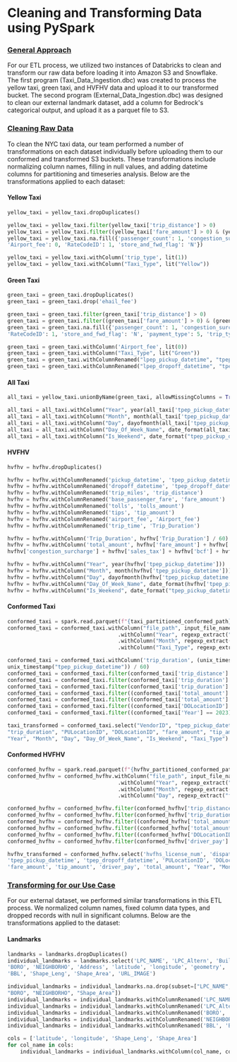 # Cleaning and Transforming Data using PySpark
### <ins> General Approach </ins>
For our ETL process, we utilized two instances of Databricks to clean and transform our raw data before loading it into Amazon S3 and Snowflake. The first program (Taxi_Data_Ingestion.dbc) was created to process the yellow taxi, green taxi, and HVFHV data and upload it to our transformed bucket. The second program (External_Data_Ingestion.dbc) was designed to clean our external landmark dataset, add a column for Bedrock's categorical output, and upload it as a parquet file to S3.
### <ins> Cleaning Raw Data</ins>
To clean the NYC taxi data, our team performed a number of transformations on each dataset individually before uploading them to our conformed and transformed S3 buckets. These transformations include normalizing column names, filling in null values, and adding datetime columns for partitioning and timeseries analysis. Below are the transformations applied to each dataset:
#### Yellow Taxi
```python
yellow_taxi = yellow_taxi.dropDuplicates()

yellow_taxi = yellow_taxi.filter(yellow_taxi['trip_distance'] > 0)
yellow_taxi = yellow_taxi.filter((yellow_taxi['fare_amount'] > 0) & (yellow_taxi['total_amount'] > 0))
yellow_taxi = yellow_taxi.na.fill({'passenger_count': 1, 'congestion_surcharge': 0,
'Airport_fee': 0, 'RateCodeID': 1, 'store_and_fwd_flag': 'N'})

yellow_taxi = yellow_taxi.withColumn('trip_type', lit(1))
yellow_taxi = yellow_taxi.withColumn("Taxi_Type", lit("Yellow"))
```
#### Green Taxi
```python
green_taxi = green_taxi.dropDuplicates()
green_taxi = green_taxi.drop('ehail_fee')

green_taxi = green_taxi.filter(green_taxi['trip_distance'] > 0)
green_taxi = green_taxi.filter((green_taxi['fare_amount'] > 0) & (green_taxi['total_amount'] > 0))
green_taxi = green_taxi.na.fill({'passenger_count': 1, 'congestion_surcharge': 0,
'RateCodeID': 1, 'store_and_fwd_flag': 'N', 'payment_type': 5, 'trip_type': 0})

green_taxi = green_taxi.withColumn('Airport_fee', lit(0))
green_taxi = green_taxi.withColumn("Taxi_Type", lit("Green"))
green_taxi = green_taxi.withColumnRenamed("lpep_pickup_datetime", "tpep_pickup_datetime")
green_taxi = green_taxi.withColumnRenamed("lpep_dropoff_datetime", "tpep_dropoff_datetime")
```
#### All Taxi
```python
all_taxi = yellow_taxi.unionByName(green_taxi, allowMissingColumns = True)

all_taxi = all_taxi.withColumn("Year", year(all_taxi['tpep_pickup_datetime']))
all_taxi = all_taxi.withColumn("Month", month(all_taxi['tpep_pickup_datetime']))
all_taxi = all_taxi.withColumn("Day", dayofmonth(all_taxi['tpep_pickup_datetime']))
all_taxi = all_taxi.withColumn("Day_Of_Week_Name", date_format(all_taxi['tpep_pickup_datetime'], 'EEE'))
all_taxi = all_taxi.withColumn("Is_Weekend", date_format("tpep_pickup_datetime", 'EEE').isin(["Sat", "Sun"]))
```
#### HVFHV
```python
hvfhv = hvfhv.dropDuplicates()

hvfhv = hvfhv.withColumnRenamed('pickup_datetime', 'tpep_pickup_datetime')
hvfhv = hvfhv.withColumnRenamed('dropoff_datetime', 'tpep_dropoff_datetime')
hvfhv = hvfhv.withColumnRenamed('trip_miles', 'trip_distance')
hvfhv = hvfhv.withColumnRenamed('base_passenger_fare', 'fare_amount')
hvfhv = hvfhv.withColumnRenamed('tolls', 'tolls_amount')
hvfhv = hvfhv.withColumnRenamed('tips', 'tip_amount')
hvfhv = hvfhv.withColumnRenamed('airport_fee', 'Airport_fee')
hvfhv = hvfhv.withColumnRenamed('trip_time', 'Trip_Duration')

hvfhv = hvfhv.withColumn('Trip_Duration', hvfhv['Trip_Duration'] / 60)
hvfhv = hvfhv.withColumn('total_amount', hvfhv['fare_amount'] + hvfhv['tolls_amount'] +
hvfhv['congestion_surcharge'] + hvfhv['sales_tax'] + hvfhv['bcf'] + hvfhv['Airport_fee'])

hvfhv = hvfhv.withColumn("Year", year(hvfhv['tpep_pickup_datetime']))
hvfhv = hvfhv.withColumn("Month", month(hvfhv['tpep_pickup_datetime']))
hvfhv = hvfhv.withColumn("Day", dayofmonth(hvfhv['tpep_pickup_datetime']))
hvfhv = hvfhv.withColumn("Day_Of_Week_Name", date_format(hvfhv['tpep_pickup_datetime'], 'EEE'))
hvfhv = hvfhv.withColumn("Is_Weekend", date_format("tpep_pickup_datetime", 'EEE').isin(["Sat", "Sun"]))
```
#### Conformed Taxi
```python
conformed_taxi = spark.read.parquet(f"{taxi_partitioned_conformed_path}*/*/*/*.parquet")
conformed_taxi = conformed_taxi.withColumn("file_path", input_file_name()) \
                                   .withColumn("Year", regexp_extract("file_path", r"/Year=(\d+)/", 1)) \
                                   .withColumn("Month", regexp_extract("file_path", r"/Month=(\d+)/", 1)) \
                                   .withColumn("Taxi_Type", regexp_extract("file_path", r"/Taxi_Type=([^/]+)/", 1))

conformed_taxi = conformed_taxi.withColumn('trip_duration', (unix_timestamp("tpep_dropoff_datetime") -
unix_timestamp("tpep_pickup_datetime")) / 60)
conformed_taxi = conformed_taxi.filter(conformed_taxi['trip_distance'] >= 0.1)
conformed_taxi = conformed_taxi.filter(conformed_taxi['trip_duration'] > 0)
conformed_taxi = conformed_taxi.filter(conformed_taxi['trip_duration'] <= 720)
conformed_taxi = conformed_taxi.filter((conformed_taxi['total_amount'] / conformed_taxi['trip_distance']) <= 500)
conformed_taxi = conformed_taxi.filter((conformed_taxi['total_amount'] / conformed_taxi['trip_duration']) <= 1000)
conformed_taxi = conformed_taxi.filter((conformed_taxi['DOLocationID'] != 264) & (conformed_taxi['DOLocationID'] != 265))
conformed_taxi = conformed_taxi.filter((conformed_taxi['Year'] == 2023) | (conformed_taxi['Year'] == 2024))

taxi_transformed = conformed_taxi.select("VendorID", "tpep_pickup_datetime", "tpep_dropoff_datetime", "trip_distance",
"trip_duration", "PULocationID", "DOLocationID", "fare_amount", "tip_amount", "total_amount", "trip_type",
"Year", "Month", "Day", "Day_Of_Week_Name", "Is_Weekend", "Taxi_Type")
```
#### Conformed HVFHV
```python
conformed_hvfhv = spark.read.parquet(f"{hvfhv_partitioned_conformed_path}*/*/*/*.parquet")
conformed_hvfhv = conformed_hvfhv.withColumn("file_path", input_file_name()) \
                                   .withColumn("Year", regexp_extract("file_path", r"/Year=(\d+)/", 1)) \
                                   .withColumn("Month", regexp_extract("file_path", r"/Month=(\d+)/", 1)) \
                                   .withColumn("Day", regexp_extract("file_path", r"/Day=(\d+)/", 1))

conformed_hvfhv = conformed_hvfhv.filter(conformed_hvfhv['trip_distance'] >= 0.1)
conformed_hvfhv = conformed_hvfhv.filter(conformed_hvfhv['trip_duration'] > 0)
conformed_hvfhv = conformed_hvfhv.filter((conformed_hvfhv['total_amount'] / conformed_hvfhv['trip_distance']) <= 500)
conformed_hvfhv = conformed_hvfhv.filter((conformed_hvfhv['total_amount'] / conformed_hvfhv['trip_duration']) <= 1000)
conformed_hvfhv = conformed_hvfhv.filter((conformed_hvfhv['DOLocationID'] != 264) & (conformed_hvfhv['DOLocationID'] != 265))
conformed_hvfhv = conformed_hvfhv.filter(conformed_hvfhv['driver_pay'] >= 0)

hvfhv_transformed = conformed_hvfhv.select('hvfhs_license_num', 'dispatching_base_num', 'request_datetime',
'tpep_pickup_datetime', 'tpep_dropoff_datetime', 'PULocationID', 'DOLocationID', 'trip_distance', 'trip_duration',
'fare_amount', 'tip_amount', 'driver_pay', 'total_amount', "Year", "Month", "Day", "Day_Of_Week_Name", "Is_Weekend")
```
### <ins> Transforming for our Use Case</ins>
For our external dataset, we performed similar transformations in this ETL process. We normalized column names, fixed column data types, and dropped records with null in significant columns. Below are the transformations applied to the dataset:
#### Landmarks
```python
landmarks = landmarks.dropDuplicates()
individual_landmarks = landmarks.select('LPC_NAME', 'LPC_Altern', 'BuildType', 'USE_ORIG', 'Use_Second', 'Use_Tertia',
'BORO', 'NEIGHBORHO', 'Address', 'latitude', 'longitude', 'geometry', 'FID', 'OBJECTID', 'Block', 'Lot',
'BBL', 'Shape_Leng', 'Shape_Area', 'URL_IMAGE')

individual_landmarks = individual_landmarks.na.drop(subset=["LPC_NAME", "Address", "Shape_Leng",
"BORO", "NEIGHBORHO", "Shape_Area"])
individual_landmarks = individual_landmarks.withColumnRenamed('LPC_NAME', 'Landmark_Name')
individual_landmarks = individual_landmarks.withColumnRenamed('LPC_Altern', 'Landmark_Alternate_Name')
individual_landmarks = individual_landmarks.withColumnRenamed('BORO', 'Borough')
individual_landmarks = individual_landmarks.withColumnRenamed('NEIGHBORHO', 'Neighborhood')
individual_landmarks = individual_landmarks.withColumnRenamed('BBL', 'BBL_Code')

cols = ['latitude', 'longitude', 'Shape_Leng', 'Shape_Area']
for col_name in cols:
    individual_landmarks = individual_landmarks.withColumn(col_name, col(col_name).cast('float'))
```

